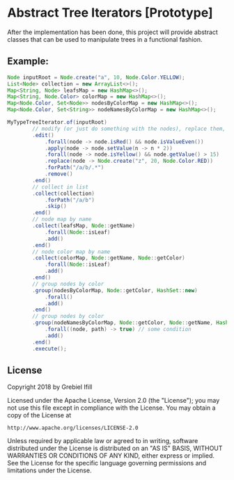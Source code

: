 # Abstract Tree Iterators [Prototype]

After the implementation has been done, this project will provide abstract classes that can be used to manipulate trees in a functional fashion.

## Example:

```java
Node inputRoot = Node.create("a", 10, Node.Color.YELLOW);
List<Node> collection = new ArrayList<>();
Map<String, Node> leafsMap = new HashMap<>();
Map<String, Node.Color> colorMap = new HashMap<>();
Map<Node.Color, Set<Node>> nodesByColorMap = new HashMap<>();
Map<Node.Color, Set<String>> nodeNamesByColorMap = new HashMap<>();

MyTypeTreeIterator.of(inputRoot)
        // modify (or just do something with the nodes), replace them, or remove them
        .edit()
            .forall(node -> node.isRed() && node.isValueEven())
            .apply(node -> node.setValue(n -> n * 2))
            .forall(node -> node.isYellow() && node.getValue() > 15)
            .replace(node -> Node.create("z", 20, Node.Color.RED))
            .forPath("/a/b/.*")
            .remove()
        .end()
        // collect in list
        .collect(collection)
            .forPath("/a/b")
            .skip()
        .end()
        // node map by name
        .collect(leafsMap, Node::getName)
            .forall(Node::isLeaf)
            .add()
        .end()
        // node color map by name
        .collect(colorMap, Node::getName, Node::getColor)
            .forall(Node::isLeaf)
            .add()
        .end()
        // group nodes by color
        .group(nodesByColorMap, Node::getColor, HashSet::new)
            .forall()
            .add()
        .end()
        // group nodes by color
        .group(nodeNamesByColorMap, Node::getColor, Node::getName, HashSet::new)
            .forall((node, path) -> true) // some condition
            .add()
        .end()
        .execute();
``` 

## License

Copyright 2018 by Grebiel Ifill

Licensed under the Apache License, Version 2.0 (the "License");
you may not use this file except in compliance with the License.
You may obtain a copy of the License at

    http://www.apache.org/licenses/LICENSE-2.0

Unless required by applicable law or agreed to in writing, software
distributed under the License is distributed on an "AS IS" BASIS,
WITHOUT WARRANTIES OR CONDITIONS OF ANY KIND, either express or implied.
See the License for the specific language governing permissions and
limitations under the License.
